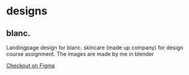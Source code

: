 # designs

## blanc. 
Landingpage design for blanc. skincare (made up company) for design course assignment.
The images are made by me in blender

<a href="https://www.figma.com/file/WwSklxBRtnxbzVCSVwxajb?node-id=0:1&comments-enabled=1&viewer=1
">Checkout on Figma</a>
